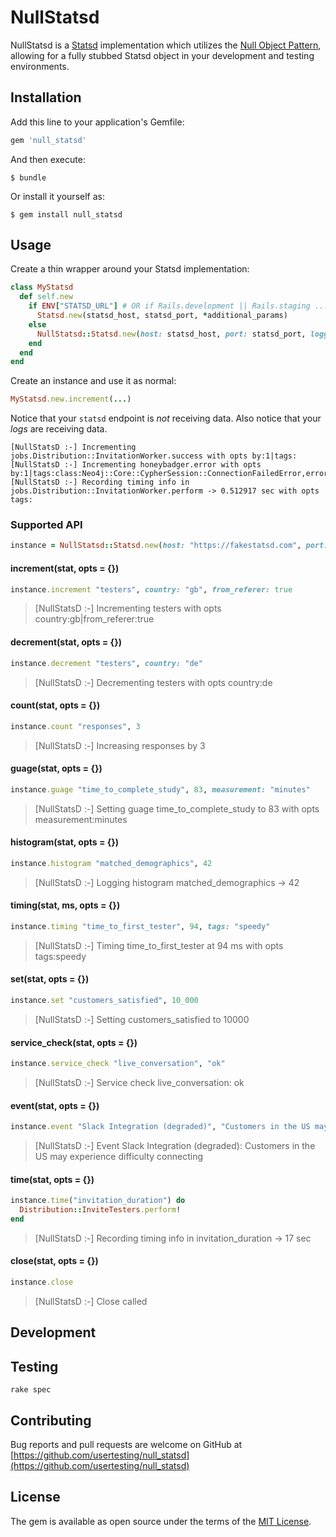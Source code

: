 # NullStatsd

NullStatsd is a [Statsd](https://github.com/statsd/statsd) implementation which utilizes the [Null Object Pattern](https://en.wikipedia.org/wiki/Null_object_pattern), allowing for a fully stubbed Statsd object in your development and testing environments.

## Installation

Add this line to your application's Gemfile:

```ruby
gem 'null_statsd'
```

And then execute:

    $ bundle

Or install it yourself as:

    $ gem install null_statsd

## Usage

Create a thin wrapper around your Statsd implementation:

```ruby
class MyStatsd
  def self.new
    if ENV["STATSD_URL"] # OR if Rails.development || Rails.staging ...
      Statsd.new(statsd_host, statsd_port, *additional_params)
    else
      NullStatsd::Statsd.new(host: statsd_host, port: statsd_port, logger: Rails.logger)
    end
  end
end
```

Create an instance and use it as normal:

```ruby
MyStatsd.new.increment(...)
```

Notice that your `statsd` endpoint is _not_ receiving data. Also notice that your _logs_ are receiving data.

```
[NullStatsD :-] Incrementing jobs.Distribution::InvitationWorker.success with opts by:1|tags:
[NullStatsD :-] Incrementing honeybadger.error with opts by:1|tags:class:Neo4j::Core::CypherSession::ConnectionFailedError,error:true
[NullStatsD :-] Recording timing info in jobs.Distribution::InvitationWorker.perform -> 0.512917 sec with opts tags:
```

### Supported API

```ruby
instance = NullStatsd::Statsd.new(host: "https://fakestatsd.com", port: 4242, logger: $stdout
```

#### increment(stat, opts = {})

```ruby
instance.increment "testers", country: "gb", from_referer: true
```

> [NullStatsD :-] Incrementing testers with opts country:gb|from_referer:true

#### decrement(stat, opts = {})

```ruby
instance.decrement "testers", country: "de"
```

> [NullStatsD :-] Decrementing testers with opts country:de

#### count(stat, opts = {})

```ruby
instance.count "responses", 3
```

> [NullStatsD :-] Increasing responses by 3

#### guage(stat, opts = {})

```ruby
instance.guage "time_to_complete_study", 83, measurement: "minutes"
```

> [NullStatsD :-] Setting guage time_to_complete_study to 83 with opts measurement:minutes

#### histogram(stat, opts = {})

```ruby
instance.histogram "matched_demographics", 42
```

> [NullStatsD :-] Logging histogram matched_demographics -> 42

#### timing(stat, ms, opts = {})

```ruby
instance.timing "time_to_first_tester", 94, tags: "speedy"
```

> [NullStatsD :-] Timing time_to_first_tester at 94 ms with opts tags:speedy

#### set(stat, opts = {})

```ruby
instance.set "customers_satisfied", 10_000
```

> [NullStatsD :-] Setting customers_satisfied to 10000

#### service_check(stat, opts = {})

```ruby
instance.service_check "live_conversation", "ok"
```

> [NullStatsD :-] Service check live_conversation: ok

#### event(stat, opts = {})

```ruby
instance.event "Slack Integration (degraded)", "Customers in the US may experience difficulty connecting"
```

> [NullStatsD :-] Event Slack Integration (degraded): Customers in the US may experience difficulty connecting

#### time(stat, opts = {})

```ruby
instance.time("invitation_duration") do
  Distribution::InviteTesters.perform!
end
```

> [NullStatsD :-] Recording timing info in invitation_duration -> 17 sec

#### close(stat, opts = {})

```ruby
instance.close
```

> [NullStatsD :-] Close called

## Development

## Testing

`rake spec`

## Contributing

Bug reports and pull requests are welcome on GitHub at [https://github.com/usertesting/null_statsd](https://github.com/usertesting/null_statsd)

## License

The gem is available as open source under the terms of the [MIT License](http://opensource.org/licenses/MIT).
